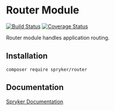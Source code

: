 # Router Module
[![Build Status](https://travis-ci.org/spryker/router.svg)](https://travis-ci.org/spryker/router)
[![Coverage Status](https://coveralls.io/repos/github/spryker/router/badge.svg)](https://coveralls.io/github/spryker/router)

Router module handles application routing.

## Installation

```
composer require spryker/router
```

## Documentation

[Spryker Documentation](https://academy.spryker.com/developing_with_spryker/module_guide/modules.html)
